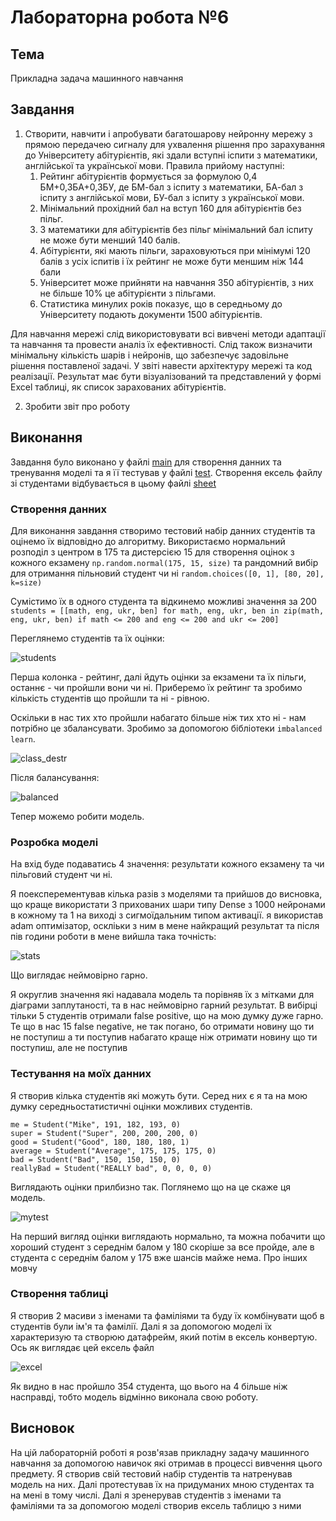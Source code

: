 # Лабораторна робота №6

## Тема

Прикладна задача машинного навчання

## Завдання

1. Створити, навчити і апробувати багатошарову нейронну мережу з прямою передачею сигналу для ухвалення рішення про зарахування до Університету абітурієнтів, які здали вступні іспити з математики, англійської та української мови.
Правила прийому наступні:
   1. Рейтинг абітурієнтів формується за формулою 0,4 БМ+0,3БА+0,3БУ, де БМ-бал з іспиту з математики, БА-бал з іспиту з англійської мови, БУ-бал з іспиту з української мови.
   2. Мінімальний прохідний бал на вступ 160 для абітурієнтів без пільг.
   3. З математики для абітурієнтів без пільг мінімальний бал іспиту не може бути менший 140 балів.
   4. Абітурієнти, які мають пільги, зараховуються при мінімумі 120 балів з усіх іспитів і їх рейтинг не може бути меншим ніж 144 бали
   5. Університет може прийняти на навчання 350 абітурієнтів, з них не більше 10% це абітурієнти з пільгами.
   6. Статистика минулих років показує, що в середньому до Університету подають документи 1500 абітурієнтів.

Для навчання мережі слід використовувати всі вивчені методи адаптації та навчання та провести аналіз їх ефективності. Слід також визначити мінімальну кількість шарів і нейронів, що забезпечує задовільне рішення поставленої задачі. У звіті навести архітектуру мережі та код реалізації. Результат має бути візуалізований та представлений у формі Еxcel таблиці, як список зарахованих абітурієнтів.

2. Зробити звіт про роботу

## Виконання

Завдання було виконано у файлі [main](./univers/main.py) для створення данних та тренування моделі та я її тестував у файлі [test](./univers/test.py). Створення ексель файлу зі студентами відбувається в цьому файлі [sheet](./univers/sheet.py)

### Створення данних

Для виконання завдання створимо тестовий набір данних студентів та оцінемо їх відповідно до алгоритму. Використаємо нормальний розподіл з центром в 175 та дистерсією 15 для створення оцінок з кожного екзамену `np.random.normal(175, 15, size)` та рандомний вибір для отримання пільновий студент чи ні `random.choices([0, 1], [80, 20], k=size)`

Сумістимо їх в одного студента та відкинемо можливі значення за 200 `students = [[math, eng, ukr, ben] for math, eng, ukr, ben in zip(math, eng, ukr, ben) if math <= 200 and eng <= 200 and ukr <= 200]`

Переглянемо студентів та їх оцінки:

![students](assets/students.png)

Перша колонка - рейтинг, далі йдуть оцінки за екзамени та їх пільги, останнє -  чи пройшли вони чи ні. Приберемо їх рейтинг та зробимо кількість студентів що пройшли та ні - рівною.

Оскільки в нас тих хто пройшли набагато більше ніж тих хто ні - нам потрібно це збалансувати. Зробимо за допомогою бібліотеки `imbalanced learn`.

![class_destr](assets/class_destr.png)

Після балансування:

![balanced](assets/balanced.png)

Тепер можемо робити модель.

### Розробка моделі

На вхід буде подаватись 4 значення: результати кожного екзамену та чи пільговий студент чи ні.

Я поексперементував кілька разів з моделями та прийшов до висновка, що краще використати 3 прихованих шари типу Dense з 1000 нейронами в кожному та 1 на виході з сигмоїдальним типом активації. я використав adam оптимізатор, оскліьки з ним в мене найкращий результат та після пів години роботи в мене вийшла така точність:

![stats](assets/stats.png)

Що виглядає неймовірно гарно.

Я округлив значення які надавала модель та порівняв їх з мітками для діаграми заплутаності, та в нас неймовірно гарний результат. В вибірці тільки 5 студентів отримали false positive, що на мою думку дуже гарно. Те що в нас 15 false negative, не так погано, бо отримати новину що ти не поступиш а ти поступив набагато краще ніж отримати новину що ти поступиш, але не поступив

### Тестування на моїх данних

Я створив кілька студентів які можуть бути. Серед них є я та на мою думку середньостатистичні оцінки можливих студентів.

```(python)
me = Student("Mike", 191, 182, 193, 0)
super = Student("Super", 200, 200, 200, 0)
good = Student("Good", 180, 180, 180, 1)
average = Student("Average", 175, 175, 175, 0)
bad = Student("Bad", 150, 150, 150, 0)
reallyBad = Student("REALLY bad", 0, 0, 0, 0)
```

Виглядають оцінки прилбизно так. Поглянемо що на це скаже ця модель.

![mytest](assets/mytest.png)

На перший вигляд оцінки виглядають нормально, та можна побачити що хороший студент з середнім балом у 180 скоріше за все пройде, але в студента с середнім балом у 175 вже шансів майже нема. Про інших мовчу

### Створення таблиці

Я створив 2 масиви з іменами та фаміліями та буду їх комбінувати щоб в студентів були ім'я та фамілії. Далі я за допомогою моделі їх характеризую та створюю датафрейм, який потім в ексель конвертую. Ось як виглядає цей ексель файл

![excel](assets/excel.png)

Як видно в нас пройшло 354 студента, що вього на 4 більше ніж насправді, тобто модель відмінно виконала свою роботу.

## Висновок

На цій лабораторній роботі я розв'язав прикладну задачу машинного навчання за допомогою навичок які отримав в процессі вивчення цього предмету. Я створив свій тестовий набір студентів та натренував модель на них. Далі протестував їх на придуманих мною студентах та на мені в тому числі. Далі я зренерував студентів з іменами та фаміліями та за допомогою моделі створив ексель таблицю з ними
